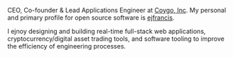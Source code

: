 CEO, Co-founder & Lead Applications Engineer at [Coygo, Inc](https://www.coygo.app). My personal and primary profile for open source software is [ejfrancis](https://github.com/ejfrancis).

I ejnoy designing and building real-time full-stack web applications, cryptocurrency/digital asset trading tools, and software tooling to improve the efficiency of engineering processes.


<!---
evan-coygo/evan-coygo is a ✨ special ✨ repository because its `README.md` (this file) appears on your GitHub profile.
You can click the Preview link to take a look at your changes.
--->
